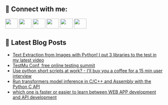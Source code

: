 ## 🔎 Connect with me:
[<img height="32" width="40" src="https://cdn.jsdelivr.net/npm/simple-icons@v5/icons/telegram.svg" />](https://t.me/bullbesh)
[<img height="32" width="40" src="https://cdn.jsdelivr.net/npm/simple-icons@v5/icons/vk.svg" />](https://vk.com/bullbesh)
[<img height="32" width="40" src="https://cdn.jsdelivr.net/npm/simple-icons@v5/icons/twitter.svg" />](https://twitter.com/bullbesh1)
[<img height="32" width="40" src="https://cdn.jsdelivr.net/npm/simple-icons@v5/icons/instagram.svg" />](https://www.instagram.com/bullbesh)
[<img height="32" width="40" src="https://cdn.jsdelivr.net/npm/simple-icons@v5/icons/reddit.svg" />](https://www.reddit.com/user/bullbesh)
[<img height="32" width="40" src="https://cdn.jsdelivr.net/npm/simple-icons@v5/icons/youtube.svg" />](https://www.youtube.com/channel/UCtfjRs6uzgq5mfm8S06WTcg)

## 📕 Latest Blog Posts
<!-- BLOG-POST-LIST:START -->
- [Text Extraction from Images with Python! I put 3 libraries to the test in my latest video](https://www.reddit.com/r/Python/comments/vxc8ye/text_extraction_from_images_with_python_i_put_3/)
- [TestMu Conf, free online testing summit](https://www.reddit.com/r/Python/comments/vxc7fh/testmu_conf_free_online_testing_summit/)
- [Use python short scripts at work? - I&#39;ll buy you a coffee for a 15 min user interview](https://www.reddit.com/r/Python/comments/vxbg1a/use_python_short_scripts_at_work_ill_buy_you_a/)
- [Run transformers model inference in C/C++ and Assembly with the Python C API](https://www.reddit.com/r/Python/comments/vxbfeq/run_transformers_model_inference_in_cc_and/)
- [which one is faster or easier to learn between WEB APP development and API development](https://www.reddit.com/r/Python/comments/vxacdq/which_one_is_faster_or_easier_to_learn_between/)
<!-- BLOG-POST-LIST:END -->
